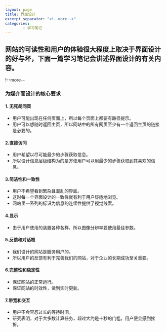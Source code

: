 ```yaml
---
layout: page
title: 界面设计
excerpt_separator: "<!--more-->"
categories:
        - 学习笔记
---
```

## 网站的可读性和用户的体验很大程度上取决于界面设计的好与坏，下面一篇学习笔记会讲述界面设计的有关内容。
!--more--
### 为媒介而设计的核心要求
#### 1. 无死胡同頁
- 用户可能出现在任何页面上，所以每个页面上都要有路径提示。
- 用户可以想随时返回主页，所以网站中的所有网页至少有一个返回主页的链接是必要的。

#### 2.直接访问
- 用户希望以尽可能最少的步骤获取信息。
- 所以设计信息层级结构为的是方便用户可以用最少的步骤获取到其喜欢的信息。

#### 3.简洁性和一致性
- 用户不希望看到繁杂且混乱的界面。
- 这时每一个界面设计的一致性就有利于用户舒适地浏览。
- 网站里一系列的标识为信息的连续性提供了视觉线索。

#### 4.显示
- 由于用户使用的装置各种各样，所以图像分辨率要使用最佳参数。

#### 5.反馈和对话框
- 我们设计的网站是服务用户的。
- 所以用户的反馈有利于完善我们的网站，对于企业的长期成功至关重要。

#### 6.完整性和稳定性
- 保证网站的正常运行。
- 保证网站的时效性，做到实时更新。

#### 7.带宽和交互
- 用户不会容忍过长的等待时间。
- 研究表明，对于大多数计算任务，超过大约是十秒的门槛，用户便会感到挫折。





